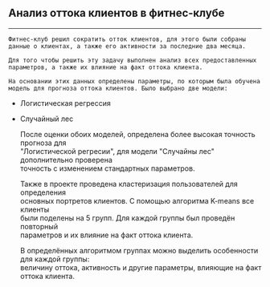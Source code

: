 ## Анализ оттока клиентов в фитнес-клубе ##

 ***
 	Фитнес-клуб решил сократить отток клиентов, для этого были собраны  
 	данные о клиентах, а также его активности за последние два месяца.

 	Для того чтобы решить эту задачу выполнен анализ всех предоставленных  
 	параметров, а также их влияние на факт оттока клиента.

 	На основании этих данных определены параметры, по которым была обучена  
 	модель для прогноза оттока клиентов. Было выбрано две модели:  
  - Логистическая регрессия
  - Случайный лес
 	
 	После оценки обоих моделей, определена более высокая точность прогноза для  
 	"Логистической регресии", для модели "Случайны лес" дополнительно проверена  
 	точность с изменением стандартных параметров.

 	Также в проекте проведена кластеризация пользователей для определения  
 	основных портретов клиентов. С помощью алгоритма K-means все клиенты  
 	были поделены на 5 групп. Для каждой группы был проведён повторный  
 	параметров и их влияние на факт оттока клиента.

 	В определённых алгоритмом группах можно выделить особенности для каждой группы:  
 	величину оттока, активность и другие параметры, влияющие на факт оттока клиента.
